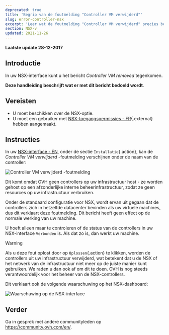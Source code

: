 ```yaml
---
deprecated: true
title: 'Begrip van de foutmelding "Controller VM verwijderd"'
slug: error-controller-nsx
excerpt: 'Leer wat de foutmelding "Controller VM verwijderd" precies betekent'
section: NSX-v
updated: 2021-11-26
---
```


**Laatste update 28-12-2017**

## Introductie

In uw NSX-interface kunt u het bericht *Controller VM removed* tegenkomen.

**Deze handleiding beschrijft wat er met dit bericht bedoeld wordt**.


## Vereisten

- U moet beschikken over de NSX-optie.
- U moet een gebruiker met [NSX-toegangspermissies - FR](https://docs.ovh.com/fr/private-cloud/changer-les-droits-d-un-utilisateur/){.external} hebben aangemaakt.


## Instructies

In uw [NSX-interface - EN](https://docs.ovh.com/gb/en/private-cloud/accessing-NSX-interface/), onder de sectie `Installatie`{.action}, kan de *Controller VM verwijderd* -foutmelding verschijnen onder de naam van de controller:

![Controller VM verwijderd -foutmelding](images/controllervmdeleted.JPG)


Dit komt omdat OVH geen controllers op uw infrastructuur host - ze worden gehost op een afzonderlijke interne beheerinfrastructuur, zodat ze geen resources op uw infrastructuur verbruiken.

Onder de standaard configuratie voor NSX, wordt ervan uit gegaan dat de controllers zich in hetzelfde datacenter bevinden als uw virtuele machines, dus dit verklaart deze foutmelding. Dit bericht heeft geen effect op de normale werking van uw machine.

U hoeft alleen maar te controleren of de status van de controllers in uw NSX-interface `Verbonden` is. Als dat zo is, dan werkt uw machine.


> [!warning]
>
> Als u deze fout oplost door op `Oplossen`{.action} te klikken, worden de controllers uit uw infrastructuur verwijderd, wat betekent dat u de NSX of het netwerk van de infrastructuur niet meer op de juiste manier kunt gebruiken. We raden u dan ook af om dit te doen. OVH is nog steeds verantwoordelijk voor het beheer van de NSX-controllers.
> 

Dit verklaart ook de volgende waarschuwing op het NSX-dashboard:

![Waarschuwing op de NSX-interface](images/controllervmdeleted2.JPG)


## Verder

Ga in gesprek met andere communityleden op <https://community.ovh.com/en/>.